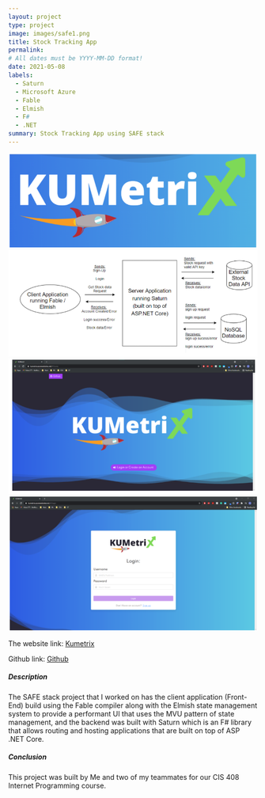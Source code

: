 ```yaml
---
layout: project
type: project
image: images/safe1.png
title: Stock Tracking App
permalink:
# All dates must be YYYY-MM-DD format!
date: 2021-05-08
labels:
  - Saturn
  - Microsoft Azure
  - Fable
  - Elmish
  - F#
  - .NET
summary: Stock Tracking App using SAFE stack  
---
```


<div class="ui small rounded images">
  <img src="../images/safe1.png">
  <img src="../images/safe2.png">
  <img src="../images/safe3.png">
  <img src="../images/safe4.png">
</div>

The website link: [Kumetrix](https://kumetrix.azurewebsites.net/)

Github link: [Github](https://github.com/bkelley616/KUMetriX-Public) 

<h5>Description</h5>
The SAFE stack project that I worked on has the client application (Front-End)
build using the Fable compiler along with the Elmish state management
system to provide a performant UI that uses the MVU pattern of state
management, and the backend was built with Saturn which is an F# library
that allows routing and hosting applications that are built on top of ASP .NET
Core.
<h5>Conclusion</h5>
This project was built by Me and two of my teammates for our CIS 408 Internet Programming course.


